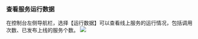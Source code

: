 ﻿### 查看服务运行数据
在控制台左侧导航栏，选择【运行数据】可以查看线上服务的运行情况，包括调用次数、已发布上线的服务个数。
![](https://main.qcloudimg.com/raw/2025957beebedad3b3fc104026b2b42a.png)